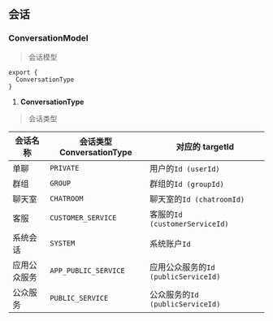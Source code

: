 ## 会话

### ConversationModel
> 会话模型
```
export {
  ConversationType
}
```
1. **ConversationType**
> 会话类型

| 会话名称 | 会话类型 ConversationType | 对应的 targetId |
| -- | -- | -- |
| 单聊 | `PRIVATE` | 用户的`Id (userId)` |
| 群组 | `GROUP` | 群组的`Id (groupId)` |
| 聊天室 | `CHATROOM` | 聊天室的`Id (chatroomId)` |
| 客服 | `CUSTOMER_SERVICE` | 客服的`Id (customerServiceId)` |
| 系统会话 | `SYSTEM` | 系统账户`Id` |
| 应用公众服务 | `APP_PUBLIC_SERVICE` | 应用公众服务的`Id (publicServiceId)` |
| 公众服务 | `PUBLIC_SERVICE` | 公众服务的`Id (publicServiceId)` |